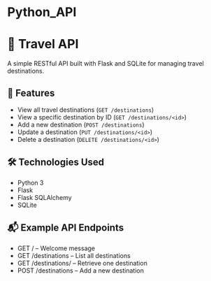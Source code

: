 # Python_API

# 🧳 Travel API

A simple RESTful API built with Flask and SQLite for managing travel destinations.


## 🚀 Features

- View all travel destinations (`GET /destinations`)
- View a specific destination by ID (`GET /destinations/<id>`)
- Add a new destination (`POST /destinations`)
- Update a destination (`PUT /destinations/<id>`)
- Delete a destination (`DELETE /destinations/<id>`)

## 🛠️ Technologies Used

- Python 3
- Flask
- Flask SQLAlchemy
- SQLite

## 📬 Example API Endpoints

- GET / – Welcome message
- GET /destinations – List all destinations
- GET /destinations/<id> – Retrieve one destination
- POST /destinations – Add a new destination
